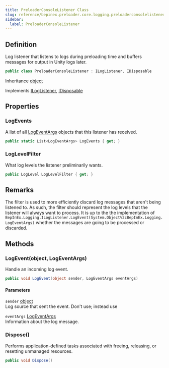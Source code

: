 ```yaml
---
title: PreloaderConsoleListener Class
slug: reference/bepinex.preloader.core.logging.preloaderconsolelistener
sidebar:
  label: PreloaderConsoleListener
---
```


## Definition

Log listener that listens to logs during preloading time and buffers messages for output in Unity logs later.

```csharp title="C#"
public class PreloaderConsoleListener : ILogListener, IDisposable
```

Inheritance [object](https://learn.microsoft.com/dotnet/api/system.object/)

Implements [ILogListener](../bepinex.logging.iloglistener/), [IDisposable](https://learn.microsoft.com/dotnet/api/system.idisposable/)

## Properties

### LogEvents

A list of all [LogEventArgs](../bepinex.logging.logeventargs/) objects that this listener has received.

```csharp title="C#"
public static List<LogEventArgs> LogEvents { get; }
```

### LogLevelFilter

What log levels the listener preliminarily wants.

```csharp title="C#"
public LogLevel LogLevelFilter { get; }
```

## Remarks

The filter is used to more efficiently discard log messages that aren't being listened to. As such, the filter should represent the log levels that the listener will always want to process. It is up to the the implementation of `BepInEx.Logging.ILogListener.LogEvent(System.Object%2cBepInEx.Logging.LogEventArgs)` whether the messages are going to be processed or discarded.

## Methods

### LogEvent(object, LogEventArgs)

Handle an incoming log event.

```csharp title="C#"
public void LogEvent(object sender, LogEventArgs eventArgs)
```

#### Parameters

`sender` [object](https://learn.microsoft.com/dotnet/api/system.object/)  
Log source that sent the event. Don't use; instead use <xref href="BepInEx.Logging.LogEventArgs.Source" data-throw-if-not-resolved="false"></xref>

`eventArgs` [LogEventArgs](../bepinex.logging.logeventargs/)  
Information about the log message.

### Dispose()

Performs application-defined tasks associated with freeing, releasing, or resetting unmanaged resources.

```csharp title="C#"
public void Dispose()
```
